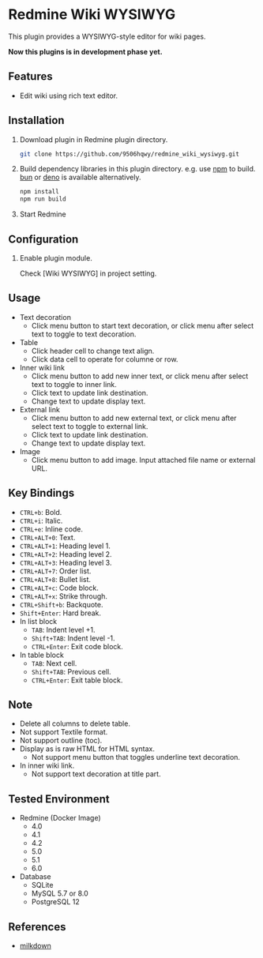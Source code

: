 # Redmine Wiki WYSIWYG

This plugin provides a WYSIWYG-style editor for wiki pages.

**Now this plugins is in development phase yet.**

## Features

- Edit wiki using rich text editor.

## Installation

1. Download plugin in Redmine plugin directory.
   ```sh
   git clone https://github.com/9506hqwy/redmine_wiki_wysiwyg.git
   ```
2. Build dependency libraries in this plugin directory.
   e.g. use [npm](https://nodejs.org/en) to build. [bun](https://bun.sh/) or [deno](https://deno.com/) is available alternatively.
   ```sh
   npm install
   npm run build
   ```
3. Start Redmine

## Configuration

1. Enable plugin module.

   Check [Wiki WYSIWYG] in project setting.

## Usage

* Text decoration
  * Click menu button to start text decoration, or click menu after select text to toggle to text decoration.
* Table
  * Click header cell to change text align.
  * Click data cell to operate for columne or row.
* Inner wiki link
  * Click menu button to add new inner text, or click menu after select text to toggle to inner link.
  * Click text to update link destination.
  * Change text to update display text.
* External link
  * Click menu button to add new external text, or click menu after select text to toggle to external link.
  * Click text to update link destination.
  * Change text to update display text.
* Image
  * Click menu button to add image. Input attached file name or external URL.

## Key Bindings

- `CTRL+b`: Bold.
- `CTRL+i`: Italic.
- `CTRL+e`: Inline code.
- `CTRL+ALT+0`: Text.
- `CTRL+ALT+1`: Heading level 1.
- `CTRL+ALT+2`: Heading level 2.
- `CTRL+ALT+3`: Heading level 3.
- `CTRL+ALT+7`: Order list.
- `CTRL+ALT+8`: Bullet list.
- `CTRL+ALT+c`: Code block.
- `CTRL+ALT+x`: Strike through.
- `CTRL+Shift+b`: Backquote.
- `Shift+Enter`: Hard break.
- In list block
  - `TAB`: Indent level +1.
  - `Shift+TAB`: Indent level -1.
  - `CTRL+Enter`: Exit code block.
- In table block
  - `TAB`: Next cell.
  - `Shift+TAB`: Previous cell.
  - `CTRL+Enter`: Exit table block.

## Note

* Delete all columns to delete table.
* Not support Textile format.
* Not support outline (toc).
* Display as is raw HTML for HTML syntax.
  * Not support menu button that toggles underline text decoration.
* In inner wiki link.
  * Not support text decoration at title part.

## Tested Environment

* Redmine (Docker Image)
  * 4.0
  * 4.1
  * 4.2
  * 5.0
  * 5.1
  * 6.0
* Database
  * SQLite
  * MySQL 5.7 or 8.0
  * PostgreSQL 12

## References

* [milkdown](https://milkdown.dev/)
